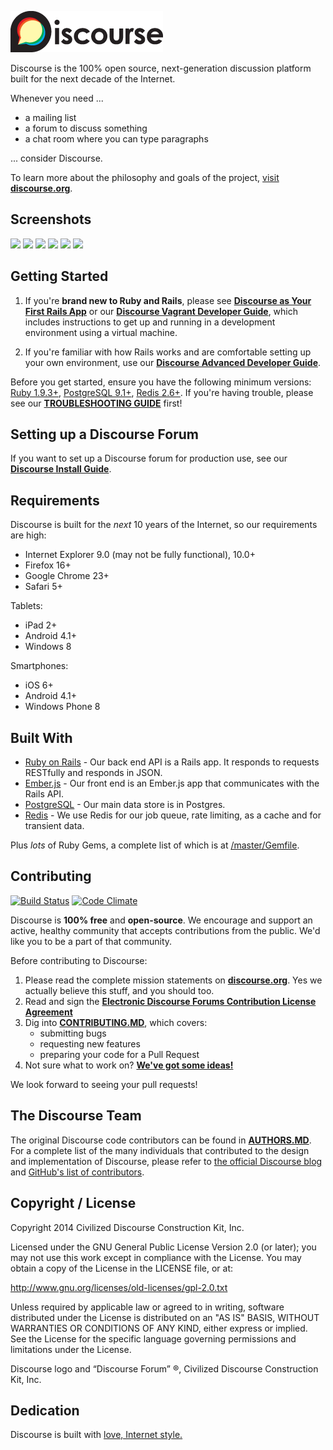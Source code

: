 <a href="http://www.discourse.org/">![Logo](images/discourse.png)</a>

Discourse is the 100% open source, next-generation discussion platform built for the next decade of the Internet.

Whenever you need ...

- a mailing list
- a forum to discuss something
- a chat room where you can type paragraphs

... consider Discourse.

To learn more about the philosophy and goals of the project, [visit **discourse.org**](http://www.discourse.org).

## Screenshots

[![](https://raw2.github.com/discourse/discourse-docimages/master/readme/boing-boing-latest-small2.png)](http://bbs.boingboing.net)
[![](https://raw2.github.com/discourse/discourse-docimages/master/readme/how-to-geek-profile-small2.png)](http://discuss.howtogeek.com)
[![](https://raw2.github.com/discourse/discourse-docimages/master/readme/new-relic-categories-small2.png)](http://discuss.newrelic.com)
[![](https://raw2.github.com/discourse/discourse-docimages/master/readme/turtle-rock-topic-small2.jpg)](https://talk.turtlerockstudios.com/)
[![](https://raw.github.com/discourse/discourse-docimages/master/readme/nexus-7-mobile-discourse-small3.png)](http://discuss.atom.io)
[![](https://raw.github.com/discourse/discourse-docimages/master/readme/iphone-5s-mobile-discourse-small4.png)](http://discourse.soylent.me)


## Getting Started

1. If you're **brand new to Ruby and Rails**, please see [**Discourse as Your First Rails App**](http://blog.discourse.org/2013/04/discourse-as-your-first-rails-app/) or our [**Discourse Vagrant Developer Guide**](docs/VAGRANT.md), which includes instructions to get up and running in a development environment using a virtual machine. 

2. If you're familiar with how Rails works and are comfortable setting up your own environment, use our [**Discourse Advanced Developer Guide**](docs/DEVELOPER-ADVANCED.md).

Before you get started, ensure you have the following minimum versions: [Ruby 1.9.3+](http://www.ruby-lang.org/en/downloads/), [PostgreSQL 9.1+](http://www.postgresql.org/download/), [Redis 2.6+](http://redis.io/download). If you're having trouble, please see our [**TROUBLESHOOTING GUIDE**](docs/TROUBLESHOOTING.md) first!

## Setting up a Discourse Forum

If you want to set up a Discourse forum for production use, see our [**Discourse Install Guide**](docs/INSTALL.md). 

## Requirements

Discourse is built for the *next* 10 years of the Internet, so our requirements are high:

  - Internet Explorer 9.0 (may not be fully functional), 10.0+
  - Firefox 16+
  - Google Chrome 23+
  - Safari 5+

Tablets:
  - iPad 2+
  - Android 4.1+
  - Windows 8

Smartphones:
  - iOS 6+
  - Android 4.1+
  - Windows Phone 8

## Built With

- [Ruby on Rails](https://github.com/rails/rails) - Our back end API is a Rails app. It responds to requests RESTfully and responds in JSON.
- [Ember.js](https://github.com/emberjs/ember.js) - Our front end is an Ember.js app that communicates with the Rails API.
- [PostgreSQL](http://www.postgresql.org/) - Our main data store is in Postgres.
- [Redis](http://redis.io/) - We use Redis for our job queue, rate limiting, as a cache and for transient data.

Plus *lots* of Ruby Gems, a complete list of which is at [/master/Gemfile](https://github.com/discourse/discourse/blob/master/Gemfile).

## Contributing

[![Build Status](https://travis-ci.org/discourse/discourse.png)](https://travis-ci.org/discourse/discourse)
[![Code Climate](https://codeclimate.com/github/discourse/discourse.png)](https://codeclimate.com/github/discourse/discourse)

Discourse is **100% free** and **open-source**. We encourage and support an active, healthy community that
accepts contributions from the public. We'd like you to be a part of that community.

Before contributing to Discourse:

1. Please read the complete mission statements on [**discourse.org**](http://www.discourse.org). Yes we actually believe this stuff, and you should too.
2. Read and sign the [**Electronic Discourse Forums Contribution License Agreement**](http://discourse.org/cla)
3. Dig into [**CONTRIBUTING.MD**](CONTRIBUTING.md), which covers:
   - submitting bugs
   - requesting new features
   - preparing your code for a Pull Request
4. Not sure what to work on? [**We've got some ideas!**](http://meta.discourse.org/t/so-you-want-to-help-out-with-discourse/3823)

We look forward to seeing your pull requests!

## The Discourse Team

The original Discourse code contributors can be found in [**AUTHORS.MD**](docs/AUTHORS.md). For a complete list of the many individuals that contributed to the design and implementation of Discourse, please refer to [the official Discourse blog](http://blog.discourse.org/2013/02/the-discourse-team/) and [GitHub's list of contributors](https://github.com/discourse/discourse/contributors).


## Copyright / License

Copyright 2014 Civilized Discourse Construction Kit, Inc.

Licensed under the GNU General Public License Version 2.0 (or later);
you may not use this work except in compliance with the License.
You may obtain a copy of the License in the LICENSE file, or at:

   http://www.gnu.org/licenses/old-licenses/gpl-2.0.txt

Unless required by applicable law or agreed to in writing, software
distributed under the License is distributed on an "AS IS" BASIS,
WITHOUT WARRANTIES OR CONDITIONS OF ANY KIND, either express or implied.
See the License for the specific language governing permissions and
limitations under the License.

Discourse logo and “Discourse Forum” ®, Civilized Discourse Construction Kit, Inc.

## Dedication

Discourse is built with [love, Internet style.](http://www.youtube.com/watch?v=Xe1TZaElTAs)
